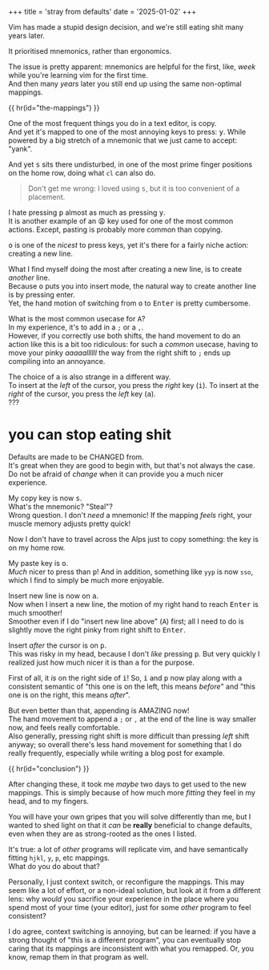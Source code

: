 +++
title = 'stray from defaults'
date = '2025-01-02'
+++

Vim has made a stupid design decision, and we're still eating shit many years later.

It prioritised mnemonics, rather than ergonomics.

The issue is pretty apparent: mnemonics are helpful for the first, like, *week* while you're learning vim for the first time. \
And then many *years* later you still end up using the same non-optimal mappings.

{{ hr(id="the-mappings") }}

One of the most frequent things you do in a text editor, is copy. \
And yet it's mapped to one of the most annoying keys to press: <kbd>y</kbd>. While powered by a big stretch of a mnemonic that we just came to accept: "yank".

And yet <kbd>s</kbd> sits there undisturbed, in one of the most prime finger positions on the home row, doing what `cl` can also do.

> Don't get me wrong: I loved using <kbd>s</kbd>, but it is too convenient of a placement.

I hate pressing <kbd>p</kbd> almost as much as pressing <kbd>y</kbd>. \
It is another example of an 😩 key used for one of the most common actions. Except, pasting is probably more common than copying.

<kbd>o</kbd> is one of the *nicest* to press keys, yet it's there for a fairly niche action: creating a new line.

What I find myself doing the most after creating a new line, is to create *another* line. \
Because <kbd>o</kbd> puts you into insert mode, the natural way to create another line is by pressing enter. \
Yet, the hand motion of switching from <kbd>o</kbd> to <kbd>Enter</kbd> is pretty cumbersome.

What is the most common usecase for <kbd>A</kbd>? \
In my experience, it's to add in a `;` or a `,`. \
However, if you correctly use both shifts, the hand movement to do an action like this is a bit too ridiculous: for such a *common* usecase, having to move your pinky *aaaaallllll* the way from the right shift to `;` ends up compiling into an annoyance.

The choice of <kbd>a</kbd> is also strange in a different way. \
To insert at the *left* of the cursor, you press the *right* key (<kbd>i</kbd>). To insert at the *right* of the cursor, you press the *left* key (<kbd>a</kbd>). \
???

# you can stop eating shit

Defaults are made to be CHANGED from. \
It's great when they are good to begin with, but that's not always the case. \
Do not be afraid of *change* when it can provide you a much nicer experience.

My copy key is now <kbd>s</kbd>. \
What's the mnemonic? "Steal"? \
Wrong question. I don't *need* a mnemonic! If the mapping *feels* right, your muscle memory adjusts pretty quick!

Now I don't have to travel across the Alps just to copy something: the key is on my home row.

My paste key is <kbd>o</kbd>. \
*Much* nicer to press than <kbd>p</kbd>! And in addition, something like `yyp` is now `sso`, which I find to simply be much more enjoyable.

Insert new line is now on <kbd>a</kbd>. \
Now when I insert a new line, the motion of my right hand to reach <kbd>Enter</kbd> is much smoother! \
Smoother even if I do "insert new line above" (<kbd>A</kbd>) first; all I need to do is slightly move the right pinky from right shift to <kbd>Enter</kbd>.

Insert *after* the cursor is on <kbd>p</kbd>. \
This was risky in my head, because I don't *like* pressing <kbd>p</kbd>. But very quickly I realized just how much nicer it is than <kbd>a</kbd> for the purpose.

First of all, it *is* on the right side of <kbd>i</kbd>! So, <kbd>i</kbd> and <kbd>p</kbd> now play along with a consistent semantic of "this one is on the left, this means *before*" and "this one is on the right, this means *after*".

But even better than that, appending is AMAZING now! \
The hand movement to append a `;` or `,` at the end of the line is way smaller now, and feels really comfortable. \
Also generally, pressing right shift is more difficult than pressing *left* shift anyway; so overall there's less hand movement for something that I do really frequently, especially while writing a blog post for example.

{{ hr(id="conclusion") }}

After changing these, it took me *maybe* two days to get used to the new mappings. This is simply because of how much more *fitting* they feel in my head, and to my fingers.

You will have your own gripes that you will solve differently than me, but I wanted to shed light on that it *can* be **really** beneficial to change defaults, even when they are as strong-rooted as the ones I listed.

It's true: a lot of *other* programs will replicate vim, and have semantically fitting `hjkl`, `y`, `p`, etc mappings. \
What do you do about that?

Personally, I just context switch, or reconfigure the mappings.
This may seem like a lot of effort, or a non-ideal solution, but look at it from a different lens: why *would* you sacrifice your experience in the place where you spend most of your time (your editor), just for some *other* program to feel consistent?

I do agree, context switching is annoying, but can be learned: if you have a strong thought of "this is a different program", you can eventually stop caring that its mappings are inconsistent with what you remapped.
Or, you know, remap them in that program as well.
